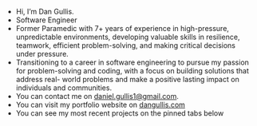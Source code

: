 - Hi, I’m Dan Gullis.
- Software Engineer
- Former Paramedic with 7+ years of experience in high-pressure, unpredictable environments, developing valuable skills in resilience, teamwork, efficient 
  problem-solving, and making critical decisions under pressure. 
- Transitioning to a career in software engineering to pursue my passion for problem-solving and coding, with a focus on building solutions that address real- 
  world problems and make a positive lasting impact on individuals and communities. 
- You can contact me on daniel.gullis1@gmail.com.
- You can visit my portfolio website on [dangullis.com](https://www.dangullis.com)
- You can see my most recent projects on the pinned tabs below


<!---
dgullis/dgullis is a ✨ special ✨ repository because its `README.md` (this file) appears on your GitHub profile.
You can click the Preview link to take a look at your changes.
--->
